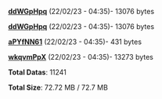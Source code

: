 [**ddWGpHpq**](/data/ddWGpHpq.txt) (22/02/23 - 04:35)- 13076 bytes

[**ddWGpHpq**](/data/ddWGpHpq.txt) (22/02/23 - 04:35)- 13076 bytes

[**aPYfNN61**](/data/aPYfNN61.txt) (22/02/23 - 04:35)- 431 bytes

[**wkqvmPpX**](/data/wkqvmPpX.txt) (22/02/23 - 04:35)- 13273 bytes

**Total Datas**: 11241

**Total Size**: 72.72 MB / 72.7 MB